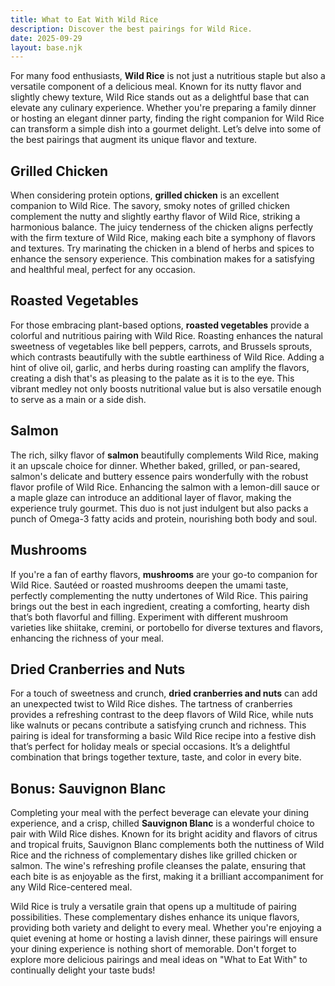 ```yaml
---
title: What to Eat With Wild Rice
description: Discover the best pairings for Wild Rice.
date: 2025-09-29
layout: base.njk
---
```


For many food enthusiasts, **Wild Rice** is not just a nutritious staple but also a versatile component of a delicious meal. Known for its nutty flavor and slightly chewy texture, Wild Rice stands out as a delightful base that can elevate any culinary experience. Whether you're preparing a family dinner or hosting an elegant dinner party, finding the right companion for Wild Rice can transform a simple dish into a gourmet delight. Let’s delve into some of the best pairings that augment its unique flavor and texture.

## **Grilled Chicken**

When considering protein options, **grilled chicken** is an excellent companion to Wild Rice. The savory, smoky notes of grilled chicken complement the nutty and slightly earthy flavor of Wild Rice, striking a harmonious balance. The juicy tenderness of the chicken aligns perfectly with the firm texture of Wild Rice, making each bite a symphony of flavors and textures. Try marinating the chicken in a blend of herbs and spices to enhance the sensory experience. This combination makes for a satisfying and healthful meal, perfect for any occasion.

## **Roasted Vegetables**

For those embracing plant-based options, **roasted vegetables** provide a colorful and nutritious pairing with Wild Rice. Roasting enhances the natural sweetness of vegetables like bell peppers, carrots, and Brussels sprouts, which contrasts beautifully with the subtle earthiness of Wild Rice. Adding a hint of olive oil, garlic, and herbs during roasting can amplify the flavors, creating a dish that's as pleasing to the palate as it is to the eye. This vibrant medley not only boosts nutritional value but is also versatile enough to serve as a main or a side dish.

## **Salmon**

The rich, silky flavor of **salmon** beautifully complements Wild Rice, making it an upscale choice for dinner. Whether baked, grilled, or pan-seared, salmon's delicate and buttery essence pairs wonderfully with the robust flavor profile of Wild Rice. Enhancing the salmon with a lemon-dill sauce or a maple glaze can introduce an additional layer of flavor, making the experience truly gourmet. This duo is not just indulgent but also packs a punch of Omega-3 fatty acids and protein, nourishing both body and soul.

## **Mushrooms**

If you're a fan of earthy flavors, **mushrooms** are your go-to companion for Wild Rice. Sautéed or roasted mushrooms deepen the umami taste, perfectly complementing the nutty undertones of Wild Rice. This pairing brings out the best in each ingredient, creating a comforting, hearty dish that’s both flavorful and filling. Experiment with different mushroom varieties like shiitake, cremini, or portobello for diverse textures and flavors, enhancing the richness of your meal.

## **Dried Cranberries and Nuts**

For a touch of sweetness and crunch, **dried cranberries and nuts** can add an unexpected twist to Wild Rice dishes. The tartness of cranberries provides a refreshing contrast to the deep flavors of Wild Rice, while nuts like walnuts or pecans contribute a satisfying crunch and richness. This pairing is ideal for transforming a basic Wild Rice recipe into a festive dish that’s perfect for holiday meals or special occasions. It’s a delightful combination that brings together texture, taste, and color in every bite.

## **Bonus: Sauvignon Blanc**

Completing your meal with the perfect beverage can elevate your dining experience, and a crisp, chilled **Sauvignon Blanc** is a wonderful choice to pair with Wild Rice dishes. Known for its bright acidity and flavors of citrus and tropical fruits, Sauvignon Blanc complements both the nuttiness of Wild Rice and the richness of complementary dishes like grilled chicken or salmon. The wine's refreshing profile cleanses the palate, ensuring that each bite is as enjoyable as the first, making it a brilliant accompaniment for any Wild Rice-centered meal.

Wild Rice is truly a versatile grain that opens up a multitude of pairing possibilities. These complementary dishes enhance its unique flavors, providing both variety and delight to every meal. Whether you're enjoying a quiet evening at home or hosting a lavish dinner, these pairings will ensure your dining experience is nothing short of memorable. Don't forget to explore more delicious pairings and meal ideas on "What to Eat With" to continually delight your taste buds!